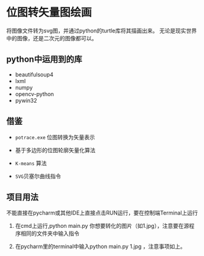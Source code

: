# 位图转矢量图绘画

将图像文件转为svg图，并通过python的turtle库将其描画出来。
无论是现实世界中的图像，还是二次元的图像都可以。

## python中运用到的库
- beautifulsoup4
- lxml
- numpy
- opencv-python
- pywin32

## 借鉴
- `potrace.exe` 位图转换为矢量表示

- 基于多边形的位图轮廓矢量化算法

- `K-means` 算法

- `SVG`贝塞尔曲线指令


## 项目用法

不能直接在pycharm或其他IDE上直接点击RUN运行，要在控制端Terminal上运行

1. 在cmd上运行,python main.py 你想要转化的图片（如1.jpg），注意要在源程序相同的文件夹中输入指令

2. 在pycharm里的terminal中输入python main.py 1.jpg ，注意事项如上。

